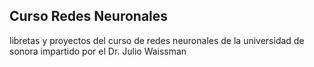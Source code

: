 ## Curso Redes Neuronales
libretas y proyectos del curso de redes neuronales de la universidad de sonora impartido por el Dr. Julio Waissman
